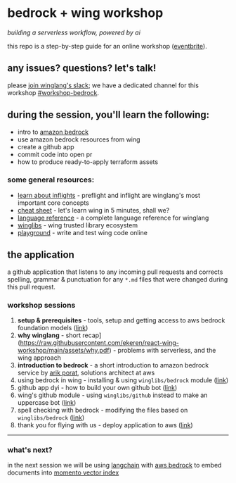 

# bedrock + wing workshop  

_building a serverless workflow, powered by ai_

this repo is a step-by-step guide for an online workshop ([eventbrite](https://www.eventbrite.com/e/amazon-bedrock-winglang-tickets-769562721817)).

## any issues? questions? let's talk!  

please [join winglang's slack](https://t.winglang.io/slack); we have a dedicated channel for this workshop [#workshop-bedrock](https://winglang.slack.com/archives/c06bwt4pc30).

## during the session, you'll learn the following:  

- intro to [amazon bedrock](https://aws.amazon.com/bedrock/)
- use amazon bedrock resources from wing  
- create a github app
- commit code into open pr
- how to produce ready-to-apply terraform assets  

### some general resources:  

- [learn about inflights](https://www.winglang.io/docs/concepts/inflights) - preflight and inflight are winglang's most important core concepts  
- [cheat sheet](./cheatsheet.md) - let's learn wing in 5 minutes, shall we?
- [language reference](https://www.winglang.io/docs/language-reference) - a complete language reference for winglang  
- [winglibs](https://github.com/winglang/winglibs) - wing trusted library ecosystem
- [playground](https://www.winglang.io/play/) - write and test wing code online  

## the application  

a github application that listens to any incoming pull requests and corrects spelling, grammar & punctuation for any `*.md` files that were changed during this pull request.  

### workshop sessions  

1. **setup & prerequisites** - tools, setup and getting access to aws bedrock foundation models ([link](./01-setup.md))  
2. **why winglang** - short recap](https://raw.githubusercontent.com/ekeren/react-wing-workshop/main/assets/why.pdf) - problems with serverless, and the wing approach  
3. **introduction to bedrock** - a short introduction to amazon bedrock service by [arik porat](https://www.linkedin.com/in/arik-porat-15419426/), solutions architect at aws  
4. using bedrock in wing - installing & using `winglibs/bedrock` module ([link](./04-bedrock.md))  
5. github app dyi - how to build your own github bot ([link](./05-github-diy.md))  
6. wing's github module - using `winglibs/github` instead to make an uppercase bot ([link](./06-github-winglibs.md)) 
7. spell checking with bedrock - modifying the files based on `winglibs/bedrock` ([link]((./07-wrap.md)))  
8. thank you for flying with us - deploy application to aws ([link]((./08-deploy.md)))  

---  

### what's next?   

in the next session we will be using [langchain](https://www.langchain.com/) with [aws bedrock](https://aws.amazon.com/bedrock/) to embed documents into [momento vector index](https://docs.momentohq.com/vector-index)

